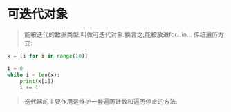  # 可迭代对象
>能被迭代的数据类型,叫做可迭代对象.换言之,能被放进for...in...
传统遍历方式:
```python
x = [i for i in range(10)]

i = 0
while i < len(x):
    print(x[i])
    i += 1
```
> 迭代器的主要作用是维护一套遍历计数和遍历停止的方法.